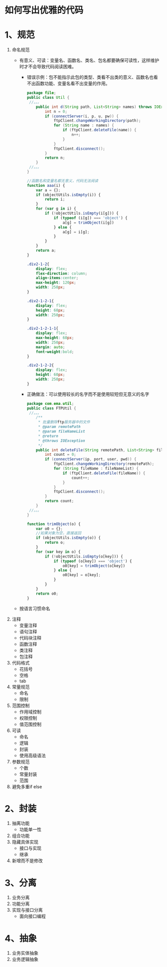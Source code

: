 # 如何写出优雅的代码

# 1、规范

1. 命名规范
   - 有意义、可读：变量名、函数名、类名、包名都要确保可读性，这样维护时才不会导致代码阅读困难。
   
     - 错误示例：包不能指示此包的类型、类看不出类的意义、函数名也看不出函数功能、变量名看不出变量的作用。
   
       ```java
       package file;
       public class Util {
       	//。。。
           public int d(String path, List<String> names) throws IOException {
               int n = 0;
               if (connectServer(i, p, u, pw)) {
                   ftpClient.changeWorkingDirectory(path);
                   for (String name : names) {
                       if (ftpClient.deleteFile(name)) {
                           n++;
                       }
                   }
                   ftpClient.disconnect();
               }
               return n;
           }
       	//。。。
       }
       ```
   
       ```javascript
       //函数名和变量名都无意义，代码无法阅读
       function aaa(i) {
           var a = {};
           if (objectUtils.isEmpty(i)) {
               return i;
           }
           for (var g in i) {
               if (!objectUtils.isEmpty(i[g])) {
                   if (typeof (i[g]) === 'object') {
                       a[g] = trimObject(i[g])
                   } else {
                       a[g] = i[g];
                   }
               }
           }
           return a;
       }
       ```
   
       ```css
       .div2-1-2{
           display: flex;
           flex-direction: column;
           align-items:center;
           max-height: 120px;
           width: 250px;
       }
       
       .div2-1-2-1{
           display: flex;
           height: 60px;
           width: 250px;
       }
       
       .div2-1-2-1-1{
           display: flex;
           max-height: 60px;
           width: 250px;
           margin: auto;
           font-weight:bold;
       }
       
       .div2-1-2-2{
           display: flex;
           height: 60px;
           width: 250px;
       }
       ```
   
     - 正确做法：可以使用较长的名字而不是使用较短但无意义的名字
       
       ```java
       package com.ema.util;
       public class FTPUtil {
       	//。。。
           /**
            * 批量删除ftp服务器中的文件
            * @param remotePath
            * @param fileNameList
            * @return
            * @throws IOException
            */
           public int deleteFile(String remotePath, List<String> fileNameList) throws IOException {
               int count = 0;
               if (connectServer(ip, port, user, pwd)) {
                   ftpClient.changeWorkingDirectory(remotePath);
                   for (String fileName : fileNameList) {
                       if (ftpClient.deleteFile(fileName)) {
                           count++;
                       }
                   }
                   ftpClient.disconnect();
               }
               return count;
           }
       	//。。。
       }
       ```
       
       ```javascript
       function trimObject(o) {
           var o0 = {};
           //如果对象为空，直接返回
           if (objectUtils.isEmpty(o)) {
               return o;
           }
           for (var key in o) {
               if (!objectUtils.isEmpty(o[key])) {
                   if (typeof (o[key]) === 'object') {
                       o0[key] = trimObject(o[key])
                   } else {
                       o0[key] = o[key];
                   }
               }
           }
           return o0;
       }
       ```
   
   - 按语言习惯命名
2. 注释
   - 变量注释
   - 语句注释
   - 代码块注释
   - 函数注释
   - 类注释
   - 包注释
3. 代码格式
   - 花括号
   - 空格
   - tab
4. 常量规范
   - 命名
   - 限制
5. 范围控制
   - 作用域控制
   - 权限控制
   - 值范围控制
6. 可读
   - 命名
   - 逻辑
   - 封装
   - 使用高级语法
7. 参数规范
   - 个数
   - 常量封装
   - 范围
8. 避免多重if else

# 2、封装

1. 抽离功能
   - 功能单一性
2. 组合功能
3. 隐藏具体实现
   - 接口与实现
   - 继承
4. 新增而不是修改

# 3、分离

1. 业务分离
2. 功能分离
3. 实现与接口分离
   - 面向接口编程

# 4、抽象

1. 业务实体抽象
2. 业务逻辑抽象

